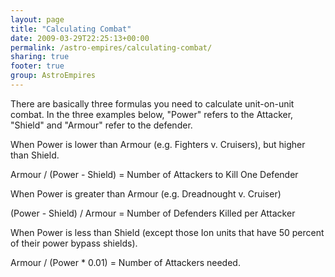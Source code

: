 ```yaml
---
layout: page
title: "Calculating Combat"
date: 2009-03-29T22:25:13+00:00
permalink: /astro-empires/calculating-combat/
sharing: true
footer: true
group: AstroEmpires
---
```


There are basically three formulas you need to calculate unit-on-unit combat. In the three examples below, "Power" refers to the Attacker, "Shield" and "Armour" refer to the defender.

When Power is lower than Armour (e.g. Fighters v. Cruisers), but higher than Shield.

<div class=''>

Armour / (Power - Shield) = Number of Attackers to Kill One Defender

</div>

When Power is greater than Armour (e.g. Dreadnought v. Cruiser)

<div class=''>

(Power - Shield) / Armour = Number of Defenders Killed per Attacker

</div>

When Power is less than Shield (except those Ion units that have 50 percent of their power bypass shields).

<div class=''>

Armour / (Power * 0.01) = Number of Attackers needed.

</div>

